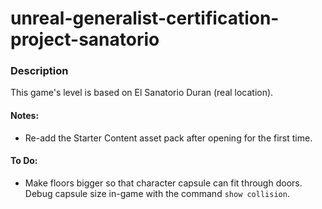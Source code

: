 # unreal-generalist-certification-project-sanatorio

### Description

This game's level is based on El Sanatorio Duran (real location).

#### Notes:

- Re-add the Starter Content asset pack after opening for the first time.

#### To Do:
- Make floors bigger so that character capsule can fit through doors. Debug capsule size in-game with the command ``show collision``.